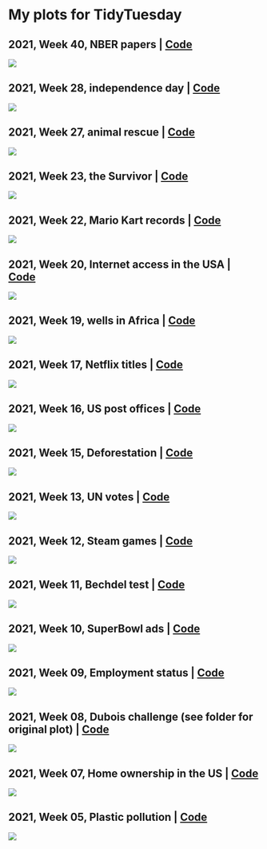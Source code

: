 # My plots for TidyTuesday


## 2021, Week 40, NBER papers | [Code](R/2021/W40-nber-papers/W40-nber-papers.R)

![](R/2021/W40-nber-papers/nber-papers.png) 

## 2021, Week 28, independence day | [Code](R/2021/W28-independence-day/W28-independence-day.R)

![](R/2021/W28-independence-day/independence-day.png) 

## 2021, Week 27, animal rescue | [Code](R/2021/W27-animal-rescue/W27-animal-rescue.R)

![](R/2021/W27-animal-rescue/animal-rescue.png)

## 2021, Week 23, the Survivor | [Code](R/2021/W23-survivor-tv/W23-survivor-tv.R)

![](R/2021/W23-survivor-tv/survivor-tv.png)

## 2021, Week 22, Mario Kart records | [Code](R/2021/W22-mario-kart/W22-mario-kart.R)

![](R/2021/W22-mario-kart/mario-kart.png)

## 2021, Week 20, Internet access in the USA | [Code](R/2021/W20-internet-access/W20-internet-access.R)

![](R/2021/W20-internet-access/internet-access.png)

## 2021, Week 19, wells in Africa | [Code](R/2021/W19-water-sources/W19-water-sources.R)

![](R/2021/W19-water-sources/water-sources.png)

## 2021, Week 17, Netflix titles | [Code](R/2021/W17-netflix-titles/W17-netflix-titles.R)

![](R/2021/W17-netflix-titles/netflix-titles.png)

## 2021, Week 16, US post offices | [Code](R/2021/W16-us-post-offices/W16-us-post-offices.R)

![](R/2021/W16-us-post-offices/us-post-offices.png)

## 2021, Week 15, Deforestation | [Code](R/2021/W15-deforestation/W15-deforestation.R)

![](R/2021/W15-deforestation/deforestation.png)

## 2021, Week 13, UN votes | [Code](R/2021/W13-un-votes/W13-un-votes.R)

![](R/2021/W13-un-votes/un-votes.png)

## 2021, Week 12, Steam games | [Code](R/2021/W12-steam-games/W12-steam-games.R)

![](R/2021/W12-steam-games/steam-games.png)

## 2021, Week 11, Bechdel test | [Code](R/2021/W11-bechdel-test/W11-bechdel-test.R)

![](R/2021/W11-bechdel-test/bechdel-test.png)

## 2021, Week 10, SuperBowl ads | [Code](R/2021/W10-superbowl-ads/W10-superbowl-ads.R)

![](R/2021/W10-superbowl-ads/superbowl-ads.png)

## 2021, Week 09, Employment status | [Code](R/2021/W09-employed-status/W09-employed-status.R)

![](R/2021/W09-employed-status/employed_status.gif)

## 2021, Week 08, Dubois challenge (see folder for original plot) | [Code](R/2021/W08-Dubois-challenge/W08-Dubois-challenge.R)

![](R/2021/W08-Dubois-challenge/Dubois-challenge.png)

## 2021, Week 07, Home ownership in the US | [Code](R/2021/W07-home-ownership/W07-home-ownership.R)

![](R/2021/W07-home-ownership/home-ownership.png)

## 2021, Week 05, Plastic pollution | [Code](R/2021/W05-plastic-pollution/W05-plastic-pollution.R)

![](R/2021/W05-plastic-pollution/coca_plastic.png)

